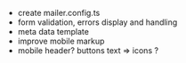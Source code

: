 - create mailer.config.ts
- form validation, errors display and handling
- meta data template
- improve mobile markup
- mobile header? buttons text => icons ?